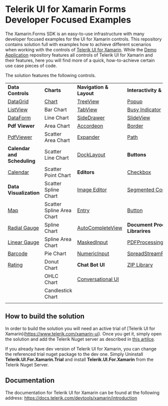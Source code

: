 # Telerik UI for Xamarin Forms Developer Focused Examples
The Xamarin.Forms SDK is an easy-to-use infrastructure with many developer focused examples for the UI for Xamarin controls. This repository contains solution full with examples how to achieve different scenarios when working with the controls of [Telerik UI for Xamarin](https://www.telerik.com/xamarin-ui). While the [Demo Application](https://github.com/telerik/telerik-xamarin-forms-samples) repository features all controls of Telerik UI for Xamarin and their features, here you will find more of a quick, how-to-achieve certain use case pieces of code. 

The solution features the following controls. 

|   |   |   |   |
|---|---|---|---|
| **Data Controls**                                                  | **Charts**                                                                           | **Navigation & Layout**                                                  | **Interactivity & UX**  
|[DataGrid](https://www.telerik.com/xamarin-ui/datagrid)             | [Chart](https://www.telerik.com/xamarin-ui/chart)                                    |[TreeView](https://www.telerik.com/xamarin-ui/treeview)                   | [Popup](https://www.telerik.com/xamarin-ui/popup)       
|[ListView](https://www.telerik.com/xamarin-ui/listview)             | Bar Chart                                                                            |[TabView](https://www.telerik.com/xamarin-ui/tabview)                     | [Busy Indicator](https://www.telerik.com/xamarin-ui/busy-indicator)
|[DataForm](https://www.telerik.com/xamarin-ui/dataform)             | Line Chart                                                                           |[SideDrawer](https://www.telerik.com/xamarin-ui/sidedrawer)               | [SlideView](https://www.telerik.com/xamarin-ui/slideview)  
| **Pdf Viewer**                                                     | Area Chart                                                                           |[Accordeon](https://www.telerik.com/xamarin-ui/accordion)                 | [Border](https://www.telerik.com/xamarin-ui/border)  
|[PdfViewer](https://www.telerik.com/xamarin-ui/pdfviewer)           | Scatter Area Chart                                                                   |[Expander](https://www.telerik.com/xamarin-ui/expander)                   | [Path](https://www.telerik.com/xamarin-ui/radpath)     
| **Calendar and Scheduling**                                        | Scatter Line Chart                                                                   |[DockLayout](https://www.telerik.com/xamarin-ui/docklayout)               | **Buttons**
|[Calendar](https://www.telerik.com/xamarin-ui/calendar)             | Scatter Point Chart                                                                  | **Editors**                                                              | [Checkbox](https://www.telerik.com/xamarin-ui/checkbox)
| **Data Visualization**                                             | Scatter Spline Chart                                                                 |[Image Editor](https://www.telerik.com/xamarin-ui/image-editor)           | [Segmented Control](https://www.telerik.com/xamarin-ui/segmented)
|[Map](https://www.telerik.com/xamarin-ui/map)                       | Scatter Spline Area Chart                                                            |[Entry](https://www.telerik.com/xamarin-ui/radentry)                      | [Button](https://www.telerik.com/xamarin-ui/buttons)
|[Radial Gauge](https://www.telerik.com/xamarin-ui/gauges)           | Spline Chart                                                                         |[AutoCompleteView](https://www.telerik.com/xamarin-ui/autocompleteview)   | **Document Processing Librarires**   
|[Linear Gauge](https://www.telerik.com/xamarin-ui/gauges)           | Spline Area Chart                                                                    |[MaskedInput](https://www.telerik.com/xamarin-ui/maskedinput)             | [PDFProcessing](https://www.telerik.com/xamarin-ui/pdfprocessing)
|[Barcode](https://www.telerik.com/xamarin-ui/barcode)               | Pie Chart                                                                            |[NumericInput](https://www.telerik.com/xamarin-ui/numericinput)           | [SpreadStreamProcessing](https://www.telerik.com/xamarin-ui/spreadstreamprocessing)
|[Rating](https://www.telerik.com/xamarin-ui/rating)                 | Donut Chart                                                                          | **Chat Bot UI**                                                          | [ZIP Library](https://www.telerik.com/xamarin-ui/zip-library)     
|                                                                    | OHLC Chart                                                                           |[Conversational UI](https://www.telerik.com/xamarin-ui/conversational-ui) |                                                                      | 
|                                                                    | Candlestick Chart                                                                    |                                                                          | 
|||     

## How to build the solution
In order to build the solution you will need an active trial of [Telerik UI for Xamarin)(https://www.telerik.com/xamarin-ui). Once you get it, simply open the solution and add the Telerik Nuget server as described in [this artilce](https://docs.telerik.com/devtools/xamarin/installation-and-deployment/telerik-nuget-server). 

If you already have dev version of Telerik UI for Xamarin, you can change the referenced trial nuget package to the dev one. Simply Uninstall **Telerik.UI.For.Xamarin.Trial** and install **Telerik.UI.For.Xamarin** from the Telerik Nuget Server. 

## Documentation
The documentation for Telerik UI for Xamarin can be found at the following address: https://docs.telerik.com/devtools/xamarin/introduction

